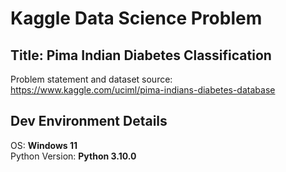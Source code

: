 # Kaggle Data Science Problem

## Title: Pima Indian Diabetes Classification

Problem statement and dataset source: https://www.kaggle.com/uciml/pima-indians-diabetes-database

## Dev Environment Details

OS: **Windows 11** </br>
Python Version: **Python 3.10.0** </br>
